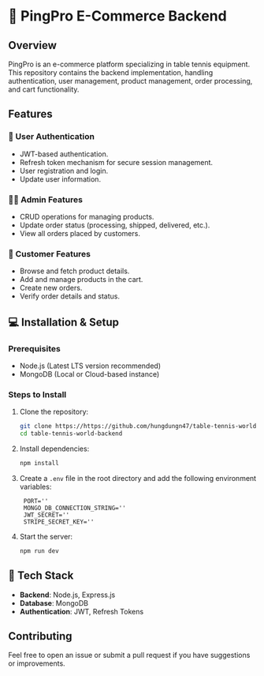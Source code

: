 # 🏓 PingPro E-Commerce Backend

## Overview
PingPro is an e-commerce platform specializing in table tennis equipment. This repository contains the backend implementation, handling authentication, user management, product management, order processing, and cart functionality.

## Features

### 🔐 User Authentication
- JWT-based authentication.
- Refresh token mechanism for secure session management.
- User registration and login.
- Update user information.

### 🦹‍♂️ Admin Features
- CRUD operations for managing products.
- Update order status (processing, shipped, delivered, etc.).
- View all orders placed by customers.

### 🛒 Customer Features
- Browse and fetch product details.
- Add and manage products in the cart.
- Create new orders.
- Verify order details and status.

## 💻 Installation & Setup

### Prerequisites
- Node.js (Latest LTS version recommended)
- MongoDB (Local or Cloud-based instance)

### Steps to Install

1. Clone the repository:
   ```sh
   git clone https://https://github.com/hungdungn47/table-tennis-world-backend.git
   cd table-tennis-world-backend
   ```
2. Install dependencies:
   ```sh
   npm install
   ```
3. Create a `.env` file in the root directory and add the following environment variables:
   ```env
    PORT=''
    MONGO_DB_CONNECTION_STRING=''
    JWT_SECRET=''
    STRIPE_SECRET_KEY=''
   ```
4. Start the server:
   ```sh
   npm run dev
   ```

## 🚀 Tech Stack
- **Backend**: Node.js, Express.js
- **Database**: MongoDB
- **Authentication**: JWT, Refresh Tokens

## Contributing
Feel free to open an issue or submit a pull request if you have suggestions or improvements.

